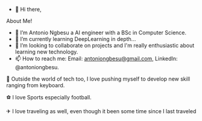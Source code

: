 - 👋 Hi there,

About Me!



- 👀 I’m Antonio Ngbesu a AI engineer with a BSc in Computer Science.
- 🌱 I’m currently learning DeepLearning in depth...
- 💞️ I’m looking to collaborate on projects and I'm really enthusiastic about learning new technology.
- 📫 How to reach me: Email: antoniongbesu@gmail.com, LinkedIn: @antoniongbesu.



🎹 Outside the world of tech too, I love pushing myself to develop new skill ranging from keyboard.

⚽️ I love Sports especially football.

✈ I love traveling as well, even though it been some time since I last traveled 
<!---
Antonio-Ngbesu/Antonio-Ngbesu is a ✨ special ✨ repository because its `README.md` (this file) appears on your GitHub profile.
You can click the Preview link to take a look at your changes.
--->
